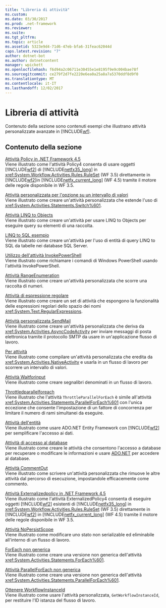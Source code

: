 ```yaml
---
title: "Libreria di attività"
ms.custom: 
ms.date: 03/30/2017
ms.prod: .net-framework
ms.reviewer: 
ms.suite: 
ms.tgt_pltfrm: 
ms.topic: article
ms.assetid: 5323e9d4-71d6-47eb-bfa6-31feac62044d
caps.latest.revision: "7"
author: dotnet-bot
ms.author: dotnetcontent
manager: wpickett
ms.openlocfilehash: f6d94a2c06711e30455e1e8195f9e9c004bae78f
ms.sourcegitcommit: ce279f2d7fe2220e6ea0a25a8a7a5370ddf8d9f0
ms.translationtype: MT
ms.contentlocale: it-IT
ms.lasthandoff: 12/02/2017
---
```

# <a name="activity-library"></a>Libreria di attività
Contenuto della sezione sono contenuti esempi che illustrano attività personalizzate avanzate in [!INCLUDE[wf](../../../../includes/wf-md.md)].  
  
## <a name="in-this-section"></a>Contenuto della sezione  
 [Attività Policy in .NET Framework 4.5](../../../../docs/framework/windows-workflow-foundation/samples/policy-activity-in-net-framework-4-5.md)  
 Viene illustrato come l'attività Policy4 consenta di usare oggetti [!INCLUDE[wf2](../../../../includes/wf2-md.md)] di [!INCLUDE[netfx35_long](../../../../includes/netfx35-long-md.md)] in <xref:System.Workflow.Activities.Rules.RuleSet> (WF 3.5) direttamente in [!INCLUDE[wf2](../../../../includes/wf2-md.md)]in [!INCLUDE[netfx_current_long](../../../../includes/netfx-current-long-md.md)] (WF 4.5) tramite il motore delle regole disponibile in WF 3.5.  
  
 [Attività personalizzata per l'opzione su un intervallo di valori](../../../../docs/framework/windows-workflow-foundation/samples/custom-activity-to-switch-on-a-range-of-values.md)  
 Viene illustrato come creare un'attività personalizzata che estende l'uso di <xref:System.Activities.Statements.Switch%601>.  
  
 [Attività LINQ to Objects](../../../../docs/framework/windows-workflow-foundation/samples/linq-to-objects-activity.md)  
 Viene illustrato come creare un'attività per usare LINQ to Objects per eseguire query su elementi di una raccolta.  
  
 [LINQ to SQL esempio](../../../../docs/framework/windows-workflow-foundation/samples/linq-to-sql-sample.md)  
 Viene illustrato come creare un'attività per l'uso di entità di query LINQ to SQL da tabelle nei database SQL Server.  
  
 [Utilizzo dell'attività InvokePowerShell](../../../../docs/framework/windows-workflow-foundation/samples/using-the-invokepowershell-activity.md)  
 Viene illustrato come richiamare i comandi di Windows PowerShell usando l'attività InvokePowerShell.  
  
 [Attività RangeEnumeration](../../../../docs/framework/windows-workflow-foundation/samples/rangeenumeration-activity.md)  
 Viene illustrato come creare un'attività personalizzata che scorre una raccolta di numeri.  
  
 [Attività di espressione regolare](../../../../docs/framework/windows-workflow-foundation/samples/regular-expression-activities.md)  
 Viene illustrato come creare un set di attività che espongono la funzionalità delle espressioni regolari dello spazio dei nomi <xref:System.Text.RegularExpressions>.  
  
 [Attività personalizzata SendMail](../../../../docs/framework/windows-workflow-foundation/samples/sendmail-custom-activity.md)  
 Viene illustrato come creare un'attività personalizzata che deriva da <xref:System.Activities.AsyncCodeActivity> per inviare messaggi di posta elettronica tramite il protocollo SMTP da usare in un'applicazione flusso di lavoro.  
  
 [Per attività](../../../../docs/framework/windows-workflow-foundation/samples/for-activity.md)  
 Viene illustrato come compilare un'attività personalizzata che eredita da <xref:System.Activities.NativeActivity> e usarla in un flusso di lavoro per scorrere un intervallo di valori.  
  
 [Attività Waitforinput](../../../../docs/framework/windows-workflow-foundation/samples/wait-for-input-activity.md)  
 Viene illustrato come creare segnalibri denominati in un flusso di lavoro.  
  
 [Throttledparallelforeach](../../../../docs/framework/windows-workflow-foundation/samples/throttled-parallel-foreach.md)  
 Viene illustrato che l'attività `ThrottleParallelForEach` è simile all'attività <xref:System.Activities.Statements.ParallelForEach%601> con l'unica eccezione che consente l'impostazione di un fattore di concorrenza per limitare il numero di rami simultanei da eseguire.  
  
 [Attività dell'entità](../../../../docs/framework/windows-workflow-foundation/samples/entity-activities.md)  
 Viene illustrato come usare ADO.NET Entity Framework con [!INCLUDE[wf2](../../../../includes/wf2-md.md)] per semplificare l'accesso ai dati.  
  
 [Attività di accesso al database](../../../../docs/framework/windows-workflow-foundation/samples/database-access-activities.md)  
 Viene illustrato come creare le attività che consentono l'accesso a database per recuperare o modificare le informazioni e usare [ADO.NET](http://go.microsoft.com/fwlink/?LinkId=166081) per accedere al database.  
  
 [Attività CommentOut](../../../../docs/framework/windows-workflow-foundation/samples/commentout-activity.md)  
 Viene illustrato come scrivere un'attività personalizzata che rimuove le altre attività dal percorso di esecuzione, impostandole efficacemente come commento.  
  
 [Attività Externalizedpolicy in .NET Framework 4.5](../../../../docs/framework/windows-workflow-foundation/samples/externalized-policy-activity-in-net-framework-4-5.md)  
 Viene illustrato come l'attività ExternalizedPolicy4 consenta di eseguire oggetti [!INCLUDE[wf2](../../../../includes/wf2-md.md)] esistenti di [!INCLUDE[netfx35_long](../../../../includes/netfx35-long-md.md)] in <xref:System.Workflow.Activities.Rules.RuleSet> (WF 3.5) direttamente in [!INCLUDE[wf2](../../../../includes/wf2-md.md)] in [!INCLUDE[netfx_current_long](../../../../includes/netfx-current-long-md.md)] (WF 4.5) tramite il motore delle regole disponibile in WF 3.5.  
  
 [Attività NoPersistScope](../../../../docs/framework/windows-workflow-foundation/samples/nopersistscope-activity.md)  
 Viene illustrato come modificare uno stato non serializable ed eliminabile all'interno di un flusso di lavoro.  
  
 [ForEach non generica](../../../../docs/framework/windows-workflow-foundation/samples/non-generic-foreach.md)  
 Viene illustrato come creare una versione non generica dell'attività <xref:System.Activities.Statements.ForEach%601>.  
  
 [Attività ParallelForEach non generica](../../../../docs/framework/windows-workflow-foundation/samples/non-generic-parallelforeach.md)  
 Viene illustrato come creare una versione non generica dell'attività <xref:System.Activities.Statements.ParallelForEach%601>.  
  
 [Ottenere WorkflowInstanceId](../../../../docs/framework/windows-workflow-foundation/samples/get-workflowinstanceid.md)  
 Viene illustrato come usare l'attività personalizzata, `GetWorkflowInstanceId`, per restituire l'ID istanza del flusso di lavoro.
